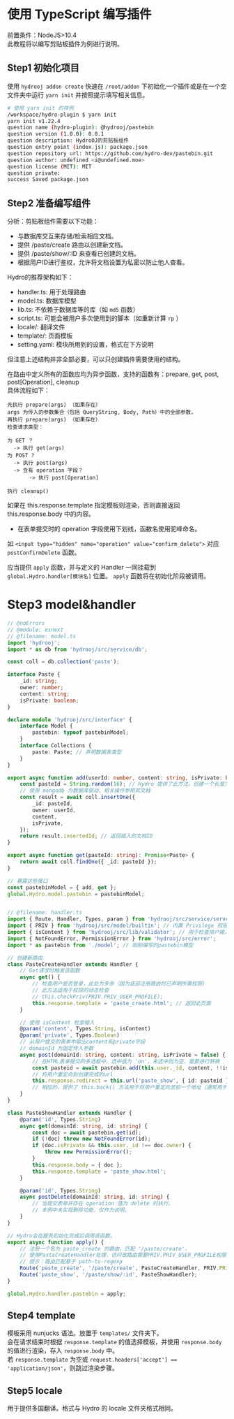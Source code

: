 # 使用 TypeScript 编写插件

前置条件：NodeJS>10.4  
此教程将以编写剪贴板插件为例进行说明。

## Step1 初始化项目

使用 `hydrooj addon create` 快速在 `/root/addon` 下初始化一个插件或是在一个空文件夹中运行 `yarn init` 并按照提示填写相关信息。

```sh
# 使用 yarn init 的样例
/workspace/hydro-plugin $ yarn init
yarn init v1.22.4
question name (hydro-plugin): @hydrooj/pastebin
question version (1.0.0): 0.0.1
question description: HydroOJ的剪贴板组件
question entry point (index.js): package.json
question repository url: https://github.com/hydro-dev/pastebin.git
question author: undefined <i@undefined.moe>
question license (MIT): MIT
question private:
success Saved package.json
```

## Step2 准备编写组件

分析：剪贴板组件需要以下功能：

- 与数据库交互来存储/检索相应文档。
- 提供 /paste/create 路由以创建新文档。
- 提供 /paste/show/:ID 来查看已创建的文档。
- 根据用户ID进行鉴权，允许将文档设置为私密以防止他人查看。

Hydro的推荐架构如下：

- handler.ts: 用于处理路由
- model.ts: 数据库模型
- lib.ts: 不依赖于数据库等的库（如 `md5` 函数）
- script.ts: 可能会被用户多次使用到的脚本（如重新计算 `rp` ）
- locale/: 翻译文件
- template/: 页面模板
- setting.yaml: 模块所用到的设置，格式在下方说明

但注意上述结构并非全部必要，可以只创建插件需要使用的结构。

在路由中定义所有的函数应均为异步函数，支持的函数有：prepare, get, post, post[Operation], cleanup  
具体流程如下：

```
先执行 prepare(args) （如果存在）
args 为传入的参数集合（包括 QueryString, Body, Path）中的全部参数，
再执行 prepare(args) （如果存在）
检查请求类型：

为 GET ？
  -> 执行 get(args)
为 POST ?
  -> 执行 post(args)
  -> 含有 operation 字段？
       -> 执行 post[Operation]

执行 cleanup()
```

如果在 this.response.template 指定模板则渲染，否则直接返回 this.response.body 中的内容。

* 在表单提交时的 operation 字段使用下划线，函数名使用驼峰命名。

如 `<input type="hidden" name="operation" value="confirm_delete">` 对应 `postConfirmDelete` 函数。

应当提供 `apply` 函数，并与定义的 Handler 一同挂载到 `global.Hydro.handler[模块名]` 位置。
`apply` 函数将在初始化阶段被调用。

# Step3 model&handler

```ts
// @noErrors
// @module: esnext
// @filename: model.ts
import 'hydrooj';
import * as db from 'hydrooj/src/service/db';

const coll = db.collection('paste');

interface Paste {
    _id: string;
    owner: number;
    content: string;
    isPrivate: boolean;
}

declare module 'hydrooj/src/interface' {
    interface Model {
        pastebin: typeof pastebinModel;
    }
    interface Collections {
        paste: Paste; // 声明数据表类型
    }
}

export async function add(userId: number, content: string, isPrivate: boolean): Promise<string> {
    const pasteId = String.random(16); // Hydro 提供了此方法，创建一个长度为16的随机字符串
    // 使用 mongodb 为数据库驱动，相关操作参照其文档
    const result = await coll.insertOne({
        _id: pasteId,
        owner: userId,
        content,
        isPrivate,
    });
    return result.insertedId; // 返回插入的文档ID
}

export async function get(pasteId: string): Promise<Paste> {
    return await coll.findOne({ _id: pasteId });
}

// 暴露这些接口
const pastebinModel = { add, get };
global.Hydro.model.pastebin = pastebinModel;


// @filename: handler.ts
import { Route, Handler, Types, param } from 'hydrooj/src/service/server';
import { PRIV } from 'hydrooj/src/model/builtin'; // 内置 Privilege 权限节点
import { isContent } from 'hydrooj/src/lib/validator'; // 用于检查用户输入是否合法
import { NotFoundError, PermissionError } from 'hydrooj/src/error';
import * as pastebin from './model'; // 刚刚编写的pastebin模型

// 创建新路由
class PasteCreateHandler extends Handler {
    // Get请求时触发该函数
    async get() {
        // 检查用户是否登录，此处为多余（因为底部注册路由时已声明所需权限）
        // 此方法适用于权限的动态检查
        // this.checkPriv(PRIV.PRIV_USER_PROFILE);
        this.response.template = 'paste_create.html'; // 返回此页面
    }

    // 使用 isContent 检查输入
    @param('content', Types.String, isContent)
    @param('private', Types.Boolean)
    // 从用户提交的表单中取出content和private字段
    // domainId 为固定传入参数
    async post(domainId: string, content: string, isPrivate = false) {
        // 在HTML表单提交的多选框中，选中值为 'on'，未选中则为空，需要进行转换
        const pasteid = await pastebin.add(this.user._id, content, !!isPrivate);
        // 将用户重定向到创建完成的url
        this.response.redirect = this.url('paste_show', { id: pasteid });
        // 相应的，提供了 this.back() 方法用于将用户重定向至前一个地址（通常用于 Ajax 或是部分更新操作）
    }
}

class PasteShowHandler extends Handler {
    @param('id', Types.String)
    async get(domainId: string, id: string) {
        const doc = await pastebin.get(id);
        if (!doc) throw new NotFoundError(id);
        if (doc.isPrivate && this.user._id !== doc.owner) {
            throw new PermissionError();
        }
        this.response.body = { doc };
        this.response.template = 'paste_show.html';
    }

    @param('id', Types.String)
    async postDelete(domainId: string, id: string) {
        // 当提交表单并存在 operation 值为 delete 时执行。
        // 本例中未实现删除功能，仅作为说明。
    }
}

// Hydro会在服务初始化完成后调用该函数。
export async function apply() {
    // 注册一个名为 paste_create 的路由，匹配 '/paste/create'，
    // 使用PasteCreateHandler处理，访问改路由需要PRIV.PRIV_USER_PROFILE权限
    // 提示：路由匹配基于 path-to-regexp
    Route('paste_create', '/paste/create', PasteCreateHandler, PRIV.PRIV_USER_PROFILE);
    Route('paste_show', '/paste/show/:id', PasteShowHandler);
}

global.Hydro.handler.pastebin = apply;
```

## Step4 template

模板采用 nunjucks 语法。放置于 `templates/` 文件夹下。  
会在请求结束时根据 `response.template` 的值选择模板，并使用 `response.body` 的值进行渲染，存入 `response.body` 中。  
若 `response.template` 为空或 `request.headers['accept'] == 'application/json'`，则跳过渲染步骤。

## Step5 locale

用于提供多国翻译。格式与 Hydro 的 locale 文件夹格式相同。
